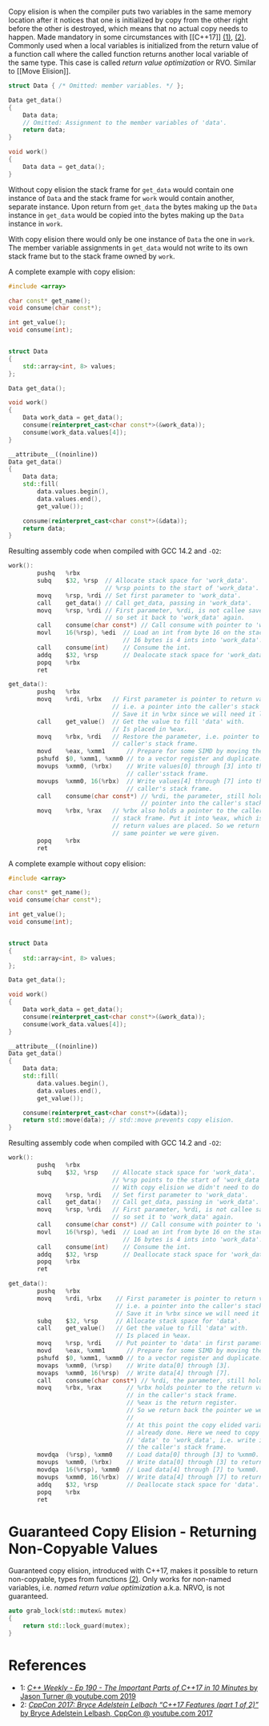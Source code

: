 Copy elision is when the compiler puts two variables in the same memory location after it notices that one is initialized by copy from the other right before the other is destroyed, which means that no actual copy needs to happen.
Made mandatory in some circumstances with [[C++17]] [(1)](https://www.youtube.com/watch?v=QpFjOlzg1r4), [(2)](https://youtu.be/fI2xiUqqH3Q?t=2520).
Commonly used when a local variables is initialized from the return value of a function call where the called function returns another local variable of the same type.
This case is called _return value optimization_ or RVO.
Similar to [[Move Elision]].

```cpp
struct Data { /* Omitted: member variables. */ };

Data get_data()
{
	Data data;
	// Omitted: Assignment to the member variables of 'data'.
	return data;
}

void work()
{
	Data data = get_data();
}
```

Without copy elision the stack frame for `get_data` would contain one instance of `Data` and the stack frame for `work` would contain another, separate instance.
Upon return from `get_data` the bytes making up the `Data` instance in `get_data` would be copied into the bytes making up the `Data` instance in `work`.

With copy elision there would only be one instance of `Data` the one in `work`.
The member variable assignments in `get_data` would not write to its own stack frame but to the stack frame owned by `work`.

A complete example with copy elision:
```cpp
#include <array>

char const* get_name();
void consume(char const*);

int get_value();
void consume(int);


struct Data
{
    std::array<int, 8> values;
};

Data get_data();

void work()
{
    Data work_data = get_data();
    consume(reinterpret_cast<char const*>(&work_data));
    consume(work_data.values[4]);
}

__attribute__((noinline))
Data get_data()
{
    Data data;
    std::fill(
        data.values.begin(),
        data.values.end(),
        get_value());

    consume(reinterpret_cast<char const*>(&data));
    return data;
}
```
Resulting assembly code when compiled with GCC 14.2 and `-O2`:
```c
work():
        pushq   %rbx
        subq    $32, %rsp  // Allocate stack space for 'work_data'.
                           // %rsp points to the start of 'work_data'.
        movq    %rsp, %rdi // Set first parameter to 'work_data'.
        call    get_data() // Call get_data, passing in 'work_data'.
        movq    %rsp, %rdi // First parameter, %rdi, is not callee saved,
                           // so set it back to 'work_data' again.
        call    consume(char const*) // Call consume with pointer to 'work_data'.
        movl    16(%rsp), %edi  // Load an int from byte 16 on the stack.
                                // 16 bytes is 4 ints into 'work_data'.
        call    consume(int)    // Consume the int.
        addq    $32, %rsp       // Dealocate stack space for 'work_data'.
        popq    %rbx
        ret

get_data():
        pushq   %rbx
        movq    %rdi, %rbx   // First parameter is pointer to return value,
                             // i.e. a pointer into the caller's stack frame.
                             // Save it in %rbx since we will need it later.
        call    get_value()  // Get the value to fill 'data' with.
                             // Is placed in %eax.
        movq    %rbx, %rdi   // Restore the parameter, i.e. pointer to
                             // caller's stack frame.
        movd    %eax, %xmm1      // Prepare for some SIMD by moving the value
        pshufd  $0, %xmm1, %xmm0 // to a vector register and duplicate.
        movups  %xmm0, (%rbx)    // Write values[0] through [3] into the
                                 // caller'sstack frame.
        movups  %xmm0, 16(%rbx)  // Write values[4] through [7] into the
                                 // caller's stack frame.
        call    consume(char const*) // %rdi, the parameter, still holds
                                     // pointer into the caller's stack frame.
        movq    %rbx, %rax   // %rbx also holds a pointer to the caller's
                             // stack frame. Put it into %eax, which is where
                             // return values are placed. So we return that
                             // same pointer we were given.
        popq    %rbx
        ret
```

A complete example without copy elision:
```cpp
#include <array>

char const* get_name();
void consume(char const*);

int get_value();
void consume(int);


struct Data
{
    std::array<int, 8> values;
};

Data get_data();

void work()
{
    Data work_data = get_data();
    consume(reinterpret_cast<char const*>(&work_data));
    consume(work_data.values[4]);
}

__attribute__((noinline))
Data get_data()
{
    Data data;
    std::fill(
        data.values.begin(),
        data.values.end(),
        get_value());

    consume(reinterpret_cast<char const*>(&data));
    return std::move(data); // std::move prevents copy elision.
}
```
Resulting assembly code when compiled with GCC 14.2 and `-O2`:
```C
work():
        pushq   %rbx
        subq    $32, %rsp    // Allocate stack space for 'work_data'.
                             // %rsp points to the start of 'work_data'.
                             // With copy elision we didn't need to do this.
        movq    %rsp, %rdi   // Set first parameter to 'work_data'.
        call    get_data()   // Call get_data, passing in 'work_data'.
        movq    %rsp, %rdi   // First parameter, %rdi, is not callee saved,
                             // so set it to 'work_data' again.
        call    consume(char const*) // Call consume with pointer to 'work_data'.
        movl    16(%rsp), %edi  // Load an int from byte 16 on the stack.
                                // 16 bytes is 4 ints into 'work_data'.
        call    consume(int)    // Consume the int.
        addq    $32, %rsp       // Deallocate stack space for 'work_data'.
        popq    %rbx
        ret

get_data():
        pushq   %rbx
        movq    %rdi, %rbx    // First parameter is pointer to return value.
                              // i.e. a pointer into the caller's stack frame.
                              // Save it in %rbx since we will need it later.
        subq    $32, %rsp     // Allocate stack space for 'data'.
        call    get_value()   // Get the value to fill 'data' with.
                              // Is placed in %eax.
        movq    %rsp, %rdi    // Put pointer to 'data' in first parameter.
        movd    %eax, %xmm1      // Prepare for some SIMD by moving the value
        pshufd  $0, %xmm1, %xmm0 // to a vector register and duplicate.
        movaps  %xmm0, (%rsp)    // Write data[0] through [3].
        movaps  %xmm0, 16(%rsp)  // Write data[4] through [7].
        call    consume(char const*) // %rdi, the parameter, still holds 'data'.
        movq    %rbx, %rax       // %rbx holds pointer to the return value
                                 // in the caller's stack frame.
                                 // %eax is the return register.
                                 // So we return back the pointer we were given.
                                 //
                                 // At this point the copy elided variant was
                                 // already done. Here we need to copy from
                                 // 'data' to 'work_data', i.e. write into
                                 // the caller's stack frame.
        movdqa  (%rsp), %xmm0    // Load data[0] through [3] to %xmm0.
		movups  %xmm0, (%rbx)    // Write data[0] through [3] to return value.
        movdqa  16(%rsp), %xmm0  // Load data[4] through [7] to %xmm0.
        movups  %xmm0, 16(%rbx)  // Write data[4] through [7] to return value.
        addq    $32, %rsp        // Deallocate stack space for 'data'.
        popq    %rbx
        ret
```


# Guaranteed Copy Elision - Returning Non-Copyable Values

Guaranteed copy elision, introduced with C++17, makes it possible to return non-copyable, types from functions [(2)](https://youtu.be/fI2xiUqqH3Q?t=2520).
Only works for non-named variables, i.e. _named return value optimization_ a.k.a. NRVO, is not guaranteed.

```cpp
auto grab_lock(std::mutex& mutex)
{
	return std::lock_guard(mutex);
}
```

# References

- 1: [_C++ Weekly - Ep 190 - The Important Parts of C++17 in 10 Minutes_ by Jason Turner @ youtube.com 2019](https://www.youtube.com/watch?v=QpFjOlzg1r4)
- 2: [_CppCon 2017: Bryce Adelstein Lelbach “C++17 Features (part 1 of 2)”_ by Bryce Adelstein Lelbash, CppCon @ youtube.com 2017](https://youtu.be/fI2xiUqqH3Q)

